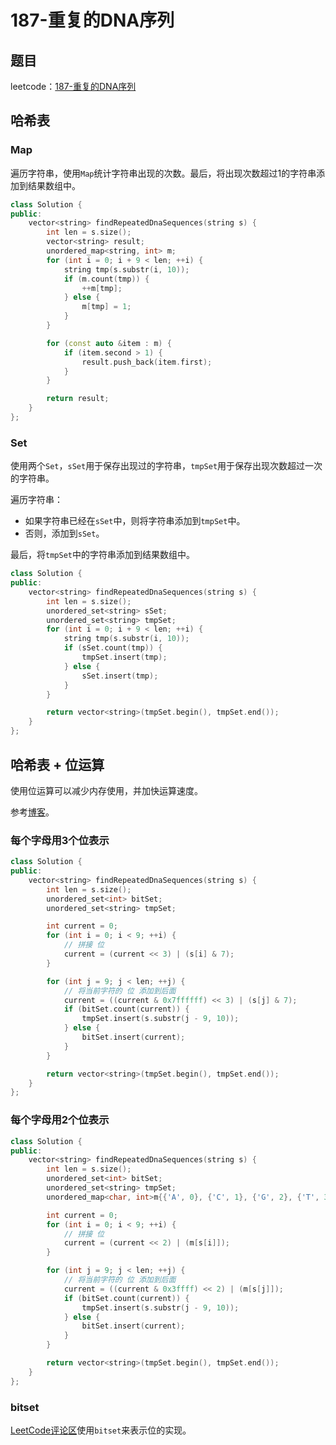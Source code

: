 # 187-重复的DNA序列

## 题目

leetcode：[187-重复的DNA序列](https://leetcode-cn.com/problems/repeated-dna-sequences/)

## 哈希表

### Map

遍历字符串，使用`Map`统计字符串出现的次数。最后，将出现次数超过1的字符串添加到结果数组中。

```c++
class Solution {
public:
    vector<string> findRepeatedDnaSequences(string s) {
        int len = s.size();
        vector<string> result;
        unordered_map<string, int> m;
        for (int i = 0; i + 9 < len; ++i) {
            string tmp(s.substr(i, 10));
            if (m.count(tmp)) {
                ++m[tmp];
            } else {
                m[tmp] = 1;
            }
        }

        for (const auto &item : m) {
            if (item.second > 1) {
                result.push_back(item.first);
            }
        }

        return result;
    }
};
```

### Set

使用两个`Set`，`sSet`用于保存出现过的字符串，`tmpSet`用于保存出现次数超过一次的字符串。

遍历字符串：

- 如果字符串已经在`sSet`中，则将字符串添加到`tmpSet`中。
- 否则，添加到`sSet`。

最后，将`tmpSet`中的字符串添加到结果数组中。

```c++
class Solution {
public:
    vector<string> findRepeatedDnaSequences(string s) {
        int len = s.size();
        unordered_set<string> sSet;
        unordered_set<string> tmpSet;
        for (int i = 0; i + 9 < len; ++i) {
            string tmp(s.substr(i, 10));
            if (sSet.count(tmp)) {
                tmpSet.insert(tmp);
            } else {
                sSet.insert(tmp);
            }
        }

        return vector<string>(tmpSet.begin(), tmpSet.end());
    }
};
```

## 哈希表 + 位运算

使用位运算可以减少内存使用，并加快运算速度。

参考[博客](https://www.cnblogs.com/grandyang/p/4284205.html)。

### 每个字母用3个位表示

```c++
class Solution {
public:
    vector<string> findRepeatedDnaSequences(string s) {
        int len = s.size();
        unordered_set<int> bitSet;
        unordered_set<string> tmpSet;

        int current = 0;
        for (int i = 0; i < 9; ++i) {
            // 拼接 位
            current = (current << 3) | (s[i] & 7);
        }

        for (int j = 9; j < len; ++j) {
            // 将当前字符的 位 添加到后面
            current = ((current & 0x7ffffff) << 3) | (s[j] & 7);
            if (bitSet.count(current)) {
                tmpSet.insert(s.substr(j - 9, 10));
            } else {
                bitSet.insert(current);
            }
        }

        return vector<string>(tmpSet.begin(), tmpSet.end());
    }
};
```

### 每个字母用2个位表示

```c++
class Solution {
public:
    vector<string> findRepeatedDnaSequences(string s) {
        int len = s.size();
        unordered_set<int> bitSet;
        unordered_set<string> tmpSet;
        unordered_map<char, int>m{{'A', 0}, {'C', 1}, {'G', 2}, {'T', 3}};

        int current = 0;
        for (int i = 0; i < 9; ++i) {
            // 拼接 位
            current = (current << 2) | (m[s[i]]);
        }

        for (int j = 9; j < len; ++j) {
            // 将当前字符的 位 添加到后面
            current = ((current & 0x3ffff) << 2) | (m[s[j]]);
            if (bitSet.count(current)) {
                tmpSet.insert(s.substr(j - 9, 10));
            } else {
                bitSet.insert(current);
            }
        }

        return vector<string>(tmpSet.begin(), tmpSet.end());
    }
};
```

### bitset

[LeetCode评论区](https://leetcode-cn.com/problems/repeated-dna-sequences/comments/106831)使用`bitset`来表示位的实现。